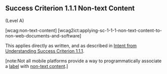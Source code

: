## Success Criterion 1.1.1 Non-text Content

(Level A)

[wcag:non-text-content]
[wcag2ict:applying-sc-1-1-1-non-text-content-to-non-web-documents-and-software]

This applies directly as written, and as described in [Intent from Understanding Success Criterion 1.1.1](https://www.w3.org/WAI/WCAG22/Understanding/non-text-content).

[note:Not all mobile platforms provide a way to programmatically associate a [label](https://www.w3.org/TR/WCAG22/#dfn-labels) with [non-text content](https://www.w3.org/TR/WCAG22/#dfn-non-text-content).]

